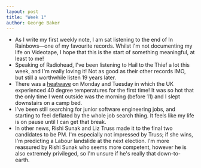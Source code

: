 ```yaml
---
layout: post
title: "Week 1" 
author: George Baker
---
```


* As I write my first weekly note, I am sat listening to the end of In Rainbows—one of my favourite records. Whilst I'm
not documenting my life on Videotape, I hope that this is the start of something meaningful, at least to me!
* Speaking of Radiohead, I've been listening to Hail to the Thief a lot this week, and I'm really loving it! Not as 
good as their other records IMO, but still a worthwhile listen 19 years later.
* There was a [heatwave](https://www.bbc.co.uk/news/uk-62217282) on Monday and Tuesday in which the UK experienced
40 degree temperatures for the first time! It was so hot that the only time I went outside was the morning (before 11)
and I slept downstairs on a camp bed.
* I've been still searching for junior software engineering jobs, and starting to feel deflated by the whole job search
thing. It feels like my life is on pause until I can get that break.
* In other news, Rishi Sunak and Liz Truss made it to the final two candidates to be PM. I'm especially not impressed
by Truss; if she wins, I'm predicting a Labour landslide at the next election. I'm more reassured by Rishi Sunak who
seems more competent, however he is also extremely privileged, so I'm unsure if he's really that down-to-earth.  


